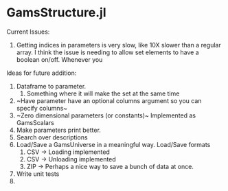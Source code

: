 # GamsStructure.jl
 
Current Issues:

1. Getting indices in parameters is very slow, like 10X slower than a regular array. I think the issue
is needing to allow set elements to have a boolean on/off. Whenever you 


Ideas for future addition:

1. Dataframe to parameter. 
    1. Something where it will make the set at the same time
2. ~Have parameter have an optional columns argument so you can specify columns~
3. ~Zero dimensional parameters (or constants)~ Implemented as GamsScalars
4. Make parameters print better.
5. Search over descriptions
6. Load/Save a GamsUniverse in a meaningful way. Load/Save formats
    1. CSV -> Loading implemented
    2. CSV -> Unloading implemented
    2. ZIP -> Perhaps a nice way to save a bunch of data at once.
7. Write unit tests
8. 
